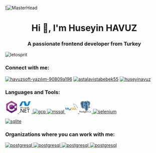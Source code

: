 [![MasterHead](https://media.licdn.com/dms/image/C5616AQEJ-rKoc2xtmg/profile-displaybackgroundimage-shrink_350_1400/0/1627468484226?e=1716422400&v=beta&t=oZ35qzexlO-Aj8HXlv2mzwubNNiFyH-VTvE7g6D1a3k)
<h1 align="center">Hi 👋, I'm Huseyin HAVUZ</h1>
<h3 align="center">A passionate frontend developer from Turkey</h3>

<p align="left"> <img src="https://komarev.com/ghpvc/?username=letosprit&label=Profile%20views&color=0e75b6&style=flat" alt="letosprit" /> </p>

<h3 align="left">Connect with me:</h3>
<p align="left">
  <a href="https://linkedin.com/in/havuzsoft-yazılım-90809a196" target="_blank"><img align="center" src="https://raw.githubusercontent.com/rahuldkjain/github-profile-readme-generator/master/src/images/icons/Social/linked-in-alt.svg" alt="havuzsoft-yazılım-90809a196" height="30" width="40" /></a>
  <a href="https://fb.com/astalavistabebek55" target="_blank"><img align="center" src="https://raw.githubusercontent.com/rahuldkjain/github-profile-readme-generator/master/src/images/icons/Social/facebook.svg" alt="astalavistabebek55" height="30" width="40" /></a>
  <a href="https://instagram.com/huseyinavuz" target="_blank"><img align="center" src="https://raw.githubusercontent.com/rahuldkjain/github-profile-readme-generator/master/src/images/icons/Social/instagram.svg" alt="huseyinavuz" height="30" width="40" /></a>
   
      
</p>

<h3 align="left">Languages and Tools:</h3>
<p align="left"> 
  <a href="https://www.w3schools.com/cs/" target="_blank" rel="noreferrer"> <img src="https://raw.githubusercontent.com/devicons/devicon/master/icons/csharp/csharp-original.svg" alt="csharp" width="40" height="40"/> </a> 
  <a href="https://dotnet.microsoft.com/" target="_blank" rel="noreferrer"> <img src="https://raw.githubusercontent.com/devicons/devicon/master/icons/dot-net/dot-net-original-wordmark.svg" alt="dotnet" width="40" height="40"/> </a> 
  <a href="https://cloud.google.com" target="_blank" rel="noreferrer"> <img src="https://www.vectorlogo.zone/logos/google_cloud/google_cloud-icon.svg" alt="gcp" width="40" height="40"/> </a> 
  <a href="https://www.microsoft.com/en-us/sql-server" target="_blank" rel="noreferrer"> <img src="https://www.svgrepo.com/show/303229/microsoft-sql-server-logo.svg" alt="mssql" width="40" height="40"/> </a> 
  <a href="https://www.mysql.com/" target="_blank" rel="noreferrer"> <img src="https://raw.githubusercontent.com/devicons/devicon/master/icons/mysql/mysql-original-wordmark.svg" alt="mysql" width="40" height="40"/> </a> 
  <a href="https://www.postgresql.org" target="_blank" rel="noreferrer"> <img src="https://raw.githubusercontent.com/devicons/devicon/master/icons/postgresql/postgresql-original-wordmark.svg" alt="postgresql" width="40" height="40"/> </a> 
  <a href="https://www.selenium.dev" target="_blank" rel="noreferrer"> <img src="https://raw.githubusercontent.com/detain/svg-logos/780f25886640cef088af994181646db2f6b1a3f8/svg/selenium-logo.svg" alt="selenium" width="40" height="40"/> </a> 

  <a href="https://www.sqlite.org/" target="_blank" rel="noreferrer"> <img src="https://www.vectorlogo.zone/logos/sqlite/sqlite-icon.svg" alt="sqlite" width="40" height="40"/> </a> 
   </p>
<h3 align="left">Organizations where you can work with me:</h3>
<p align="left"> 


  <a href="https://bionluk.com/" target="_blank" rel="noreferrer"> <img src="https://play-lh.googleusercontent.com/XDKGzDD_jjY_KrqZg3COTdV9oW5e4lZjgOPGP07aOIaNsCqNdvcmVrocc7XFr01PdR0P" alt="postgresql" width="40" height="40"/> </a> 
        <a href="https://havuzsoft.com/" target="_blank" rel="noreferrer"> <img src="https://havuzsoft.com/logo.png" alt="postgresql" width="40" height="40"/> </a> 
         <a href="https://www.r10.net/" target="_blank" rel="noreferrer"> <img src="https://cdn.r10.net/editor/128208/4146765398.png" alt="postgresql" width="40" height="40"/> </a> 
         <a href="https://telegram.org/" target="_blank" rel="noreferrer"> <img src="https://upload.wikimedia.org/wikipedia/commons/thumb/8/82/Telegram_logo.svg/768px-Telegram_logo.svg.png" alt="postgresql" width="40" height="40"/> </a> 
</p>
